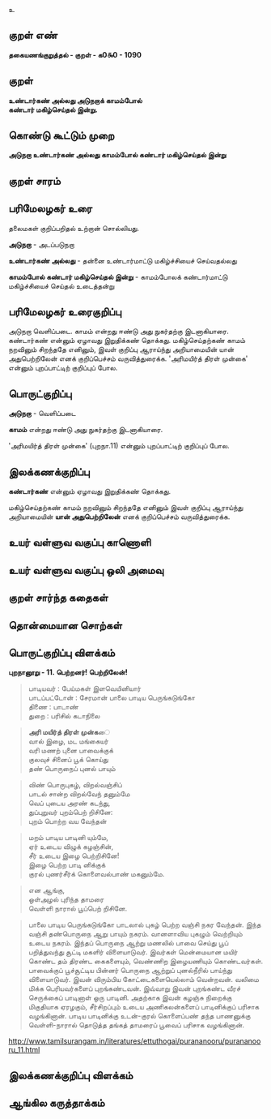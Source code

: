 உ

## குறள் எண் 

**தகையணங்குறுத்தல் - குறள் - க0௯0 - 1090**

## குறள் 

**உண்டார்கண் அல்லது அடுநறாக் காமம்போல்  
கண்டார் மகிழ்செய்தல் இன்று.** 

## கொண்டு கூட்டும் முறை

**அடுநறா உண்டார்கண் அல்லது காமம்போல் கண்டார் மகிழ்செய்தல் இன்று**

## குறள் சாரம் 


## பரிமேலழகர் உரை

தலைமகள் குறிப்பறிதல் உற்றான் சொல்லியது. 

**அடுநறா** - அடப்படுநறா 

**உண்டார்கண் அல்லது** - தன்னை உண்டார்மாட்டு மகிழ்ச்சியைச் செய்வதல்லது 

**காமம்போல் கண்டார் மகிழ்செய்தல் இன்று** - காமம்போலக் கண்டார்மாட்டு மகிழ்ச்சியைச் செய்தல் உடைத்தன்று

## பரிமேலழகர் உரைகுறிப்பு   

அடுநறா வெளிப்படை. காமம் என்றது ஈண்டு அது நுகர்தற்கு இடனாகியாரை. கண்டார்கண் என்னும் ஏழாவது இறுதிக்கண் தொக்கது. மகிழ்செய்தற்கண் காமம் நறவினும் சிறந்ததே எனினும், இவள் குறிப்பு ஆராய்ந்து அறியாமையின் யான் அதுபெற்றிலேன் எனக் குறிப்பெச்சம் வருவித்துரைக்க. 'அரிமயிர்த் திரள் முன்கை' என்னும் புறப்பாட்டிற் குறிப்புப் போல.

## பொருட்குறிப்பு 

**அடுநறா** - வெளிப்படை 

**காமம்** என்றது ஈண்டு அது நுகர்தற்கு இடனாகியாரை.

'அரிமயிர்த் திரள் முன்கை' (புறநா.11) என்னும் புறப்பாட்டிற் குறிப்புப் போல.

## இலக்கணக்குறிப்பு  

**கண்டார்கண்** என்னும் ஏழாவது இறுதிக்கண் தொக்கது. 

மகிழ்செய்தற்கண் காமம் நறவினும் சிறந்ததே எனினும் இவள் குறிப்பு ஆராய்ந்து அறியாமையின் **யான் அதுபெற்றிலேன்** எனக் குறிப்பெச்சம் வருவித்துரைக்க.

## உயர் வள்ளுவ வகுப்பு காணொளி


## உயர் வள்ளுவ வகுப்பு ஒலி அமைவு 

 
## குறள் சார்ந்த கதைகள் 


## தொன்மையான சொற்கள்


## பொருட்குறிப்பு விளக்கம்

**புறநானூறு - 11. பெற்றனர்! பெற்றிலேன்!**

>பாடியவர் : பேய்மகள் இளவெயினியார்  
>பாடப்பட்டோன் : சேரமான் பாலை பாடிய பெருங்கடுங்கோ  
>திணை : பாடாண்  
>துறை : பரிசில் கடாநிலை  

>**அரி மயிர்த் திரள் முன்க**ை  
>வால் இழை, மட மங்கையர்  
>வரி மணற் புனை பாவைக்குக்  
>குலவுச் சினைப் பூக் கொய்து  
>தண் பொருநைப் புனல் பாயும்  

>விண் பொருபுகழ், விறல்வஞ்சிப்  
>பாடல் சான்ற விறல்வேந் தனும்மே  
>வெப் புடைய அரண் கடந்து,  
>துப்புறுவர் புறம்பெற் றிசினே:  
>புறம் பொற்ற வய வேந்தன்  

>மறம் பாடிய பாடினி யும்மே,  
>ஏர் உடைய விழுக் கழஞ்சின்,  
>சீர் உடைய இழை பெற்றிசினே!  
>இழை பெற்ற பாடி னிக்குக்   
>குரல் புணர்சீர்க் கொளைவல்பாண் மகனும்மே.  

>என ஆங்கு,  
>ஒள்அழல் புரிந்த தாமரை  
>வெள்ளி நாரால் பூப்பெற் றிசினே.  

>பாலை பாடிய பெருங்கடுங்கோ பாடலால் புகழ் பெற்ற வஞ்சி நகர வேந்தன். இந்த வஞ்சி தண்பொருநை ஆறு பாயும் நகரம். வானளாவிய புகழும் வெற்றியும் உடைய நகரம். இந்தப் பொருநை ஆற்று மணலில் பாவை செய்து பூப் பறித்துவந்து சூட்டி மகளிர் விளையாடுவர். இவர்கள் மென்மையான மயிர் கொண்ட தம் திரண்ட கைகளையும், வெண்ணிற இழையணியும் கொண்டவர்கள். பாவைக்குப் பூச்சூட்டிய பின்னர் பொருநை ஆற்றுப் புனல்நீரில் பாய்ந்து விளையாடுவர். இவன் விரும்பிய கோட்டைகளையெல்லாம் வென்றவன். வலிமை மிக்க பெரியவர்களைப் புறங்கண்டவன். இவ்வாறு இவன் புறங்கண்ட வீரச் செருக்கைப் பாடினாள் ஒரு பாடினி. அதற்காக இவன் கழஞ்சு நிறைக்கு மிகுதியாக ஏரழகும், சீர்சிறப்பும் உடைய அணிகலன்களைப் பாடினிக்குப் பரிசாக வழங்கினான். பாடிய பாடினிக்கு உடன்-குரல் கொளைப்பண் தந்த பாணனுக்கு வெள்ளி-நாரால் தொடுத்த தங்கத் தாமரைப் பூவைப் பரிசாக வழங்கினான்.

http://www.tamilsurangam.in/literatures/ettuthogai/purananooru/purananooru_11.html

## இலக்கணக்குறிப்பு விளக்கம்


## ஆங்கில கருத்தாக்கம் 


